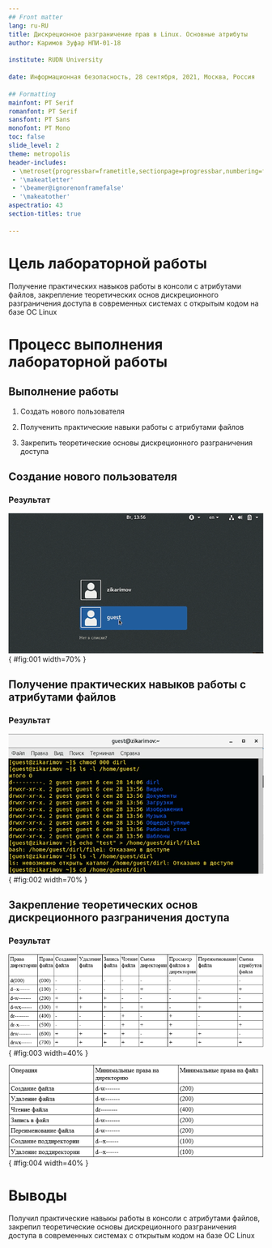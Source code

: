 ```yaml
---
## Front matter
lang: ru-RU
title: Дискреционное разграничение прав в Linux. Основные атрибуты
author: Каримов Зуфар НПИ-01-18

institute: RUDN University

date: Информационная безопасность, 28 сентября, 2021, Москва, Россия

## Formatting
mainfont: PT Serif
romanfont: PT Serif
sansfont: PT Sans
monofont: PT Mono
toc: false
slide_level: 2
theme: metropolis
header-includes:
 - \metroset{progressbar=frametitle,sectionpage=progressbar,numbering=fraction}
 - '\makeatletter'
 - '\beamer@ignorenonframefalse'
 - '\makeatother'
aspectratio: 43
section-titles: true

---
```


# Цель лабораторной работы

Получение практических навыков работы в консоли с атрибутами файлов, закрепление теоретических основ дискреционного разграничения доступа в современных системах с открытым кодом на базе ОС Linux


# Процесс выполнения лабораторной работы

## Выполнение работы

1. Создать нового пользователя

2. Полученить практические навыки работы с атрибутами файлов

3. Закрепить теоретические основы дискреционного разграничения доступа


## Создание нового пользователя

### Результат

![Пользователь guest](https://github.com/zikarimov/os-intro/blob/master/lab02/image/Screenshot_2.png?raw=true){ #fig:001 width=70% }


## Получение практических навыков работы с атрибутами файлов

### Результат

![Работа с атрибутами файлов](https://github.com/zikarimov/os-intro/blob/master/lab02/image/Screenshot_7.png?raw=true){ #fig:002 width=70% }


## Закрепление теоретических основ дискреционного разграничения доступа


### Результат

![Установленные права и разрешенные действия](https://github.com/zikarimov/os-intro/blob/master/lab02/image/Screenshot_9.png?raw=true){ #fig:003 width=40% }

![Минимальные права для совершения операция ](https://github.com/zikarimov/os-intro/blob/master/lab02/image/Screenshot_10.png?raw=true){ #fig:004 width=40% }


# Выводы

Получил практические навыкы работы в консоли с атрибутами файлов, закрепил теоретические основы дискреционного разграничения доступа в современных системах с открытым кодом на базе ОС Linux
